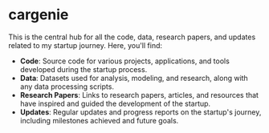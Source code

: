 # cargenie
This is the central hub for all the code, data, research papers, and updates related to my startup journey. Here, you'll find:

- **Code**: Source code for various projects, applications, and tools developed during the startup process.
- **Data**: Datasets used for analysis, modeling, and research, along with any data processing scripts.
- **Research Papers**: Links to research papers, articles, and resources that have inspired and guided the development of the startup.
- **Updates**: Regular updates and progress reports on the startup's journey, including milestones achieved and future goals.

